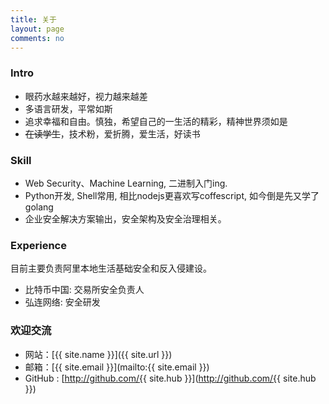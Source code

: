 ```yaml
---
title: 关于
layout: page
comments: no
---
```


### Intro

* 眼药水越来越好，视力越来越差
* 多语言研发，平常如斯
* 追求幸福和自由。慎独，希望自己的一生活的精彩，精神世界须如是
* ~~在读学生~~，技术粉，爱折腾，爱生活，好读书

### Skill

* Web Security、Machine Learning, 二进制入门ing. 
* Python开发, Shell常用, 相比nodejs更喜欢写coffescript, 如今倒是先又学了golang
* 企业安全解决方案输出，安全架构及安全治理相关。


### Experience

目前主要负责阿里本地生活基础安全和反入侵建设。

* 比特币中国: 交易所安全负责人
* 弘连网络: 安全研发

<!-- 
* [autoclf](https://github.com/mylamour/autoclf):机器学习算法批量训练
* [machine learning for security](https://github.com/mylamour/machine-learning-for-security): 安全与机器学习paper
* [flask ocr](https://github.com/mylamour/flask-ocr): 基于tesseract和flask的OCR识别
* [boomb](https://github.com/mylamour/boomb): 学习golang时写的爆破工具，插件式。
* [iresume](https://github.com/mylamour/iresume): 终端风格的简历, [效果]
* [boomb](https://github.com/mylamour/boomb): 学习golang过程中写的一个爆破框架
* [tlsh](https://github.com/mylamour/tlsh): 编译standalone版tlsh
* [Oops Webshell](https://github.com/mylamour/Oops-Webshell): Webshell检测(部分)
* [HackFlow](https://github.com/mylamour/IlI/tree/master/hackflow): 模拟入侵的攻击流
* [DevOPS-note](https://github.com/mylamour/devops-note): devops笔记，关于aws，terraform, k8s, helm等
* [pastbin Spider](https://github.com/mylamour/pastebin-Spider): 基于yara扫描的pastbin敏感信息扫描工具
* [w2vcluster](https://github.com/mylamour/w2vcluster):  Word to vector -->
<!-- 其他:
* 智子自动规则转换
* STC扫描
* 
* Robocup
* telegram bot
* raspberry 监控识别 
* 。。。
-->

### 欢迎交流

* 网站：[{{ site.name }}]({{ site.url }})
* 邮箱：[{{ site.email }}](mailto:{{ site.email }})
* GitHub : [http://github.com/{{ site.hub }}](http://github.com/{{ site.hub }})
